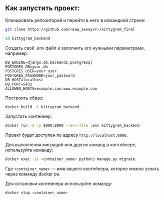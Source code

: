## Как запустить проект:


Клонировать репозиторий и перейти в него в командной строке:

```bash
git clone https://github.com/<ваш_аккаунт>/kittygram_final
```
```bash
cd kittygram_backend
```
Создать свой .env файл и заполнить его нужными параметрами, например:

```
DB_ENGINE=django.db.backends.postgresql
POSTGRES_DB=your_db
POSTGRES_USER=your_user
POSTGRES_PASSWORD=your_password
DB_HOST=localhost
DB_PORT=5432
ALLOWED_HOSTS=example.com,www.example.com
```
Построить образ:

```bash
docker build -t kittygram_backend .
```
Запустить контейнер:

```bash
docker run -d -p 8000:8000 --env-file .env kittygram_backend
```
Проект будет доступен по адресу `http://localhost:8000`.


Для выполнения миграций или других команд в контейнере, используйте команду:

```bash
docker exec -it <container_name> python3 manage.py migrate
```
Где `<container_name>` — имя вашего контейнера, которое можно узнать через команду docker ps.


Для остановки контейнера используйте команду:

```bash
docker stop <container_name>
```
